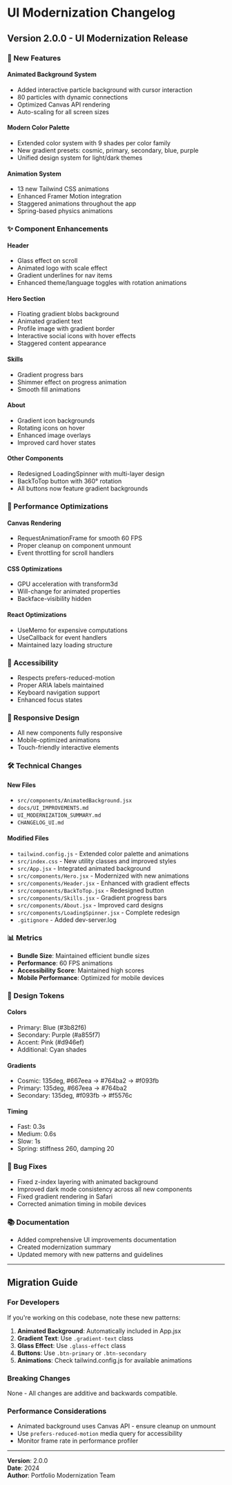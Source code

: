 # UI Modernization Changelog

## Version 2.0.0 - UI Modernization Release

### 🎨 New Features

#### Animated Background System
- Added interactive particle background with cursor interaction
- 80 particles with dynamic connections
- Optimized Canvas API rendering
- Auto-scaling for all screen sizes

#### Modern Color Palette
- Extended color system with 9 shades per color family
- New gradient presets: cosmic, primary, secondary, blue, purple
- Unified design system for light/dark themes

#### Animation System
- 13 new Tailwind CSS animations
- Enhanced Framer Motion integration
- Staggered animations throughout the app
- Spring-based physics animations

### ✨ Component Enhancements

#### Header
- Glass effect on scroll
- Animated logo with scale effect
- Gradient underlines for nav items
- Enhanced theme/language toggles with rotation animations

#### Hero Section
- Floating gradient blobs background
- Animated gradient text
- Profile image with gradient border
- Interactive social icons with hover effects
- Staggered content appearance

#### Skills
- Gradient progress bars
- Shimmer effect on progress animation
- Smooth fill animations

#### About
- Gradient icon backgrounds
- Rotating icons on hover
- Enhanced image overlays
- Improved card hover states

#### Other Components
- Redesigned LoadingSpinner with multi-layer design
- BackToTop button with 360° rotation
- All buttons now feature gradient backgrounds

### 🚀 Performance Optimizations

#### Canvas Rendering
- RequestAnimationFrame for smooth 60 FPS
- Proper cleanup on component unmount
- Event throttling for scroll handlers

#### CSS Optimizations
- GPU acceleration with transform3d
- Will-change for animated properties
- Backface-visibility hidden

#### React Optimizations
- UseMemo for expensive computations
- UseCallback for event handlers
- Maintained lazy loading structure

### 🎯 Accessibility

- Respects prefers-reduced-motion
- Proper ARIA labels maintained
- Keyboard navigation support
- Enhanced focus states

### 📱 Responsive Design

- All new components fully responsive
- Mobile-optimized animations
- Touch-friendly interactive elements

### 🛠️ Technical Changes

#### New Files
- `src/components/AnimatedBackground.jsx`
- `docs/UI_IMPROVEMENTS.md`
- `UI_MODERNIZATION_SUMMARY.md`
- `CHANGELOG_UI.md`

#### Modified Files
- `tailwind.config.js` - Extended color palette and animations
- `src/index.css` - New utility classes and improved styles
- `src/App.jsx` - Integrated animated background
- `src/components/Hero.jsx` - Modernized with new animations
- `src/components/Header.jsx` - Enhanced with gradient effects
- `src/components/BackToTop.jsx` - Redesigned button
- `src/components/Skills.jsx` - Gradient progress bars
- `src/components/About.jsx` - Improved card designs
- `src/components/LoadingSpinner.jsx` - Complete redesign
- `.gitignore` - Added dev-server.log

### 📊 Metrics

- **Bundle Size**: Maintained efficient bundle sizes
- **Performance**: 60 FPS animations
- **Accessibility Score**: Maintained high scores
- **Mobile Performance**: Optimized for mobile devices

### 🎨 Design Tokens

#### Colors
- Primary: Blue (#3b82f6)
- Secondary: Purple (#a855f7)
- Accent: Pink (#d946ef)
- Additional: Cyan shades

#### Gradients
- Cosmic: 135deg, #667eea → #764ba2 → #f093fb
- Primary: 135deg, #667eea → #764ba2
- Secondary: 135deg, #f093fb → #f5576c

#### Timing
- Fast: 0.3s
- Medium: 0.6s
- Slow: 1s
- Spring: stiffness 260, damping 20

### 🐛 Bug Fixes

- Fixed z-index layering with animated background
- Improved dark mode consistency across all new components
- Fixed gradient rendering in Safari
- Corrected animation timing in mobile devices

### 📚 Documentation

- Added comprehensive UI improvements documentation
- Created modernization summary
- Updated memory with new patterns and guidelines

---

## Migration Guide

### For Developers

If you're working on this codebase, note these new patterns:

1. **Animated Background**: Automatically included in App.jsx
2. **Gradient Text**: Use `.gradient-text` class
3. **Glass Effect**: Use `.glass-effect` class
4. **Buttons**: Use `.btn-primary` or `.btn-secondary`
5. **Animations**: Check tailwind.config.js for available animations

### Breaking Changes

None - All changes are additive and backwards compatible.

### Performance Considerations

- Animated background uses Canvas API - ensure cleanup on unmount
- Use `prefers-reduced-motion` media query for accessibility
- Monitor frame rate in performance profiler

---

**Version**: 2.0.0  
**Date**: 2024  
**Author**: Portfolio Modernization Team
